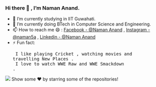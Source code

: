 ### Hi there 👋 , I’m Naman Anand.

- 🔭 I’m currently studying in IIT Guwahati.
- 🌱 I’m currently doing BTech in Computer Science and Engineering.
- 📫 How to reach me 😄 : [Facebook -  @Naman Anand](https://www.facebook.com/profile.php?id=100008493543339) , [Instagram - @naman5a](https://www.instagram.com/naman5a/?hl=en) , [Linkedin - @Naman Anand](https://www.linkedin.com/in/naman-anand-74a9a1202/)
- ⚡ Fun fact: <pre> I like playing Cricket , watching movies and travelling New Places .<br /> I love to watch WWE Raw and WWE Smackdown .
                </pre>
<img src="https://github-readme-stats.vercel.app/api?username=Naman-72&&show_icons=true&title_color=F4F704&icon_color=bb2acf&text_color=daf7dc&bg_color=151515">
 <!---
 ––  👯 I’m looking to collaborate on ...
 - 😄 Pronouns: ...
- 🤔 I’m looking for help with ...
- 💬 Ask me about ...
daf7dc
-->
   Show some ❤️ by starring some of the repositories!
